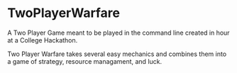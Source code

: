# TwoPlayerWarfare
A Two Player Game meant to be played in the command line created in hour at a College Hackathon. 

Two Player Warfare takes several easy mechanics and combines them into a game of strategy, resource managament, and luck.

